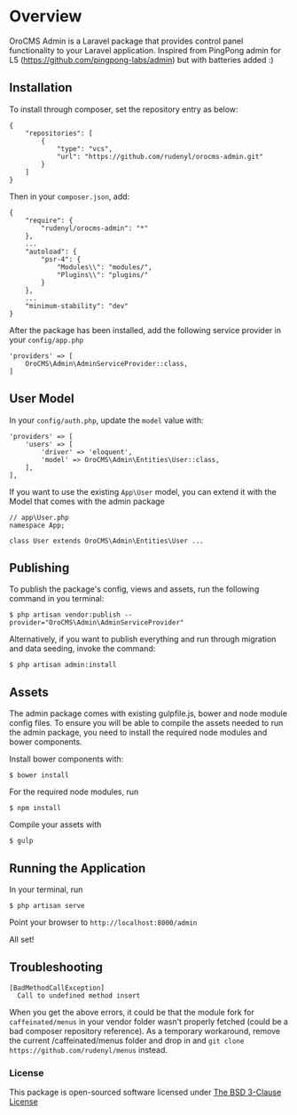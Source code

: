 # Overview
OroCMS Admin is a Laravel package that provides control panel functionality to your Laravel application.
Inspired from PingPong admin for L5 (https://github.com/pingpong-labs/admin) but with batteries added :)


## Installation
To install through composer, set the repository entry as below:
```
{
    "repositories": [
        {
            "type": "vcs",
            "url": "https://github.com/rudenyl/orocms-admin.git"
        }
    ]
}
```

Then in your ```composer.json```, add:
```
{
    "require": {
        "rudenyl/orocms-admin": "*"
    },
    ...
    "autoload": {
        "psr-4": {
            "Modules\\": "modules/",
            "Plugins\\": "plugins/"
        }
    },
    ...
    "minimum-stability": "dev"
}
```


After the package has been installed, add the following service provider in your ```config/app.php```
```
'providers' => [
    OroCMS\Admin\AdminServiceProvider::class,
]
```

## User Model
In your ```config/auth.php```, update the ```model``` value with:
```
'providers' => [
    'users' => [
        'driver' => 'eloquent',
        'model' => OroCMS\Admin\Entities\User::class,
    ],
],

```

If you want to use the existing ```App\User``` model, you can extend it with the Model that comes with the admin package
```
// app\User.php
namespace App;

class User extends OroCMS\Admin\Entities\User ...
```


## Publishing
To publish the package's config, views and assets, run the following command in you terminal:
```
$ php artisan vendor:publish --provider="OroCMS\Admin\AdminServiceProvider"
```

Alternatively, if you want to publish everything and run through migration and data seeding, invoke the command:
```
$ php artisan admin:install
```

## Assets
The admin package comes with existing gulpfile.js, bower and node module config files.
To ensure you will be able to compile the assets needed to run the admin package, you need to install the required node modules and bower components.

Install bower components with:
```
$ bower install
```

For the required node modules, run
```
$ npm install
```

Compile your assets with
```
$ gulp
```


## Running the Application
In your terminal, run
```
$ php artisan serve
```

Point your browser to ```http://localhost:8000/admin```

All set!


## Troubleshooting
```
[BadMethodCallException]         
  Call to undefined method insert
```  
When you get the above errors, it could be that the module fork for ```caffeinated/menus``` in your vendor folder wasn't properly fetched (could be a bad composer repository reference). As a temporary workaround, remove the current /caffeinated/menus folder and drop in and ```git clone https://github.com/rudenyl/menus``` instead.

### License

This package is open-sourced software licensed under [The BSD 3-Clause License](http://opensource.org/licenses/BSD-3-Clause)
